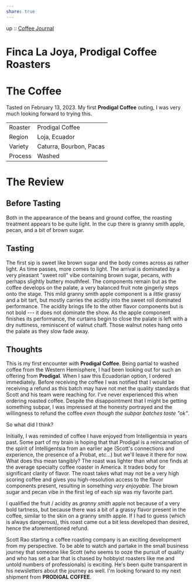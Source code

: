 ```yaml
---  
share: true  
---  
```

up :: [Coffee Journal](./%E2%88%B4-Coffee-Journal.md)  
  
# Finca La Joya, Prodigal Coffee Roasters  
  
# The Coffee  
Tasted on February 13, 2023. My first **Prodigal Coffee** outing, I was very much looking forward to trying this.  
  
|         |                         |  
| ------- | ----------------------- |  
| Roaster | Prodigal Coffee         |  
| Region  | Loja, Ecuador           |  
| Variety | Caturra, Bourbon, Pacas |  
| Process | Washed                  |  
  
# The Review  
  
## Before Tasting  
Both in the appearance of the beans and ground coffee, the roasting treatment appears to be quite light. In the cup there is granny smith apple, pecan, and a bit of brown sugar.   
  
## Tasting  
The first sip is sweet like brown sugar and the body comes across as rather light. As time passes, more comes to light. The arrival is dominated by a very pleasant "sweet roll" vibe containing brown sugar, pecans, with perhaps slightly buttery mouthfeel. The components remain but as the coffee develops on the palate, a very balanced fruit note gingerly steps onto the stage. This mild granny smith apple component is a *little* grassy and a bit tart, but mostly carries the acidity into the sweet roll dominated performance. The acidity brings life to the other flavor components but is not bold --- it does not dominate the show. As the apple component finishes its performance, the curtains begin to close the palate is left with a dry nuttiness, reminiscent of walnut chaff. Those walnut notes hang onto the palate as they slow fade away.   
  
## Thoughts  
This is my first encounter with **Prodigal Coffee**. Being partial to washed coffee from the Western Hemisphere, I had been looking out for such an offering from **Prodigal**. When I saw this Ecuadorian option, I ordered immediately. Before receiving the coffee I was notified that I would be receiving a refund as this batch may have not met the quality standards that Scott and his team were reaching for. I've never experienced this when ordering roasted coffee. Despite the disappointment that I might be getting something subpar, I was impressed at the honesty portrayed and the willingness to refund the coffee *even though the subpar batches taste "ok"*.  
  
So what did I think?  
  
Initially, I was reminded of coffee I have enjoyed from Intelligentsia in years past. Some part of my brain is hoping that that Prodigal is a reincarnation of the spirit of Intelligentsia from an earlier age (Scott's connections and experience, the presence of a Probat, etc...) but we'll leave it there for now. What does this mean tangibly? The roast was lighter than what one finds at the average specialty coffee roaster in America. It trades body for significant clarity of flavor. The roast takes what may not be a very high scoring coffee and gives you high-resolution access to the flavor components present, resulting in something *very enjoyable*. The brown sugar and pecan vibe in the first leg of each sip was my favorite part.   
  
I qualified the fruit / acidity as *granny smith* apple not because of a very bold tartness, but because there was a bit of a grassy flavor present in the coffee, similar to the skin on a granny smith apple. If I had to guess (which is always dangerous), this roast came out a bit less developed than desired, hence the aforementioned refund.   
  
Scott Rao starting a coffee roasting company is an exciting development from my perspective. To be able to watch and partake in the small business journey that someone like Scott (who seems to ooze the pursuit of quality and who has set a bar that is chased by hobbyist roasters like me and untold numbers of professionals) is exciting. He's been quite transparent in his newsletters about the journey as well. I'm looking forward to my next shipment from **PRODIGAL COFFEE**.